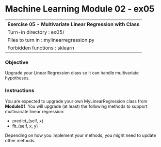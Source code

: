 # Machine Learning Module 02 - ex05

<table>
<tr><th>Exercise 05 -  Multivariate Linear Regression with Class</th></tr>
<tr><td>Turn-in directory : ex05/ </tr>
<tr><td>Files to turn in : mylinearregression.py </tr>
<tr><td>Forbidden functions : sklearn</tr>
</table>

### Objective

Upgrade your Linear Regression class so it can handle multivariate hypotheses.

### Instructions
You are expected to upgrade your own MyLinearRegression class from **Module01**. You will upgrade (at least) the following methods to support multivariate linear regression:

 - predict_(self, x)
 - fit_(self, x, y)

Depending on how you implement your methods, you might need to update other methods.

